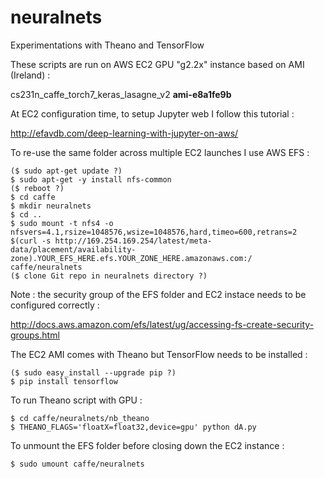 # neuralnets

Experimentations with Theano and TensorFlow

These scripts are run on AWS EC2 GPU "g2.2x" instance based on AMI (Ireland) :
    
cs231n_caffe_torch7_keras_lasagne_v2 **ami-e8a1fe9b**
    
At EC2 configuration time, to setup Jupyter web I follow this tutorial :
    
http://efavdb.com/deep-learning-with-jupyter-on-aws/
    
To re-use the same folder across multiple EC2 launches I use AWS EFS :
```
($ sudo apt-get update ?)
$ sudo apt-get -y install nfs-common
($ reboot ?)
$ cd caffe
$ mkdir neuralnets
$ cd ..
$ sudo mount -t nfs4 -o nfsvers=4.1,rsize=1048576,wsize=1048576,hard,timeo=600,retrans=2 $(curl -s http://169.254.169.254/latest/meta-data/placement/availability-zone).YOUR_EFS_HERE.efs.YOUR_ZONE_HERE.amazonaws.com:/ caffe/neuralnets
($ clone Git repo in neuralnets directory ?)
```
Note : the security group of the EFS folder and EC2 instace needs to be configured correctly :

http://docs.aws.amazon.com/efs/latest/ug/accessing-fs-create-security-groups.html


The EC2 AMI comes with Theano but TensorFlow needs to be installed :
```
($ sudo easy_install --upgrade pip ?)
$ pip install tensorflow
```

To run Theano script with GPU :
```
$ cd caffe/neuralnets/nb_theano
$ THEANO_FLAGS='floatX=float32,device=gpu' python dA.py
```

To unmount the EFS folder before closing down the EC2 instance :
```
$ sudo umount caffe/neuralnets
```
